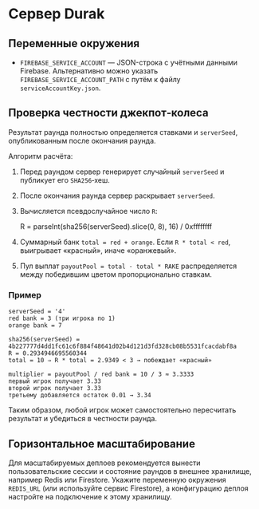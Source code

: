 # Сервер Durak

## Переменные окружения

- `FIREBASE_SERVICE_ACCOUNT` — JSON-строка с учётными данными Firebase. Альтернативно можно указать `FIREBASE_SERVICE_ACCOUNT_PATH` с путём к файлу `serviceAccountKey.json`.

## Проверка честности джекпот‑колеса

Результат раунда полностью определяется ставками и `serverSeed`, опубликованным после окончания раунда.

Алгоритм расчёта:

1. Перед раундом сервер генерирует случайный `serverSeed` и публикует его `SHA256`‑хеш.
2. После окончания раунда сервер раскрывает `serverSeed`.
3. Вычисляется псевдослучайное число `R`:

   R = parseInt(sha256(serverSeed).slice(0, 8), 16) / 0xffffffff

4. Суммарный банк `total = red + orange`. Если `R * total < red`, выигрывает «красный», иначе «оранжевый».
5. Пул выплат `payoutPool = total - total * RAKE` распределяется между победившим цветом пропорционально ставкам.

### Пример

    serverSeed = '4'
    red bank = 3 (три игрока по 1)
    orange bank = 7

    sha256(serverSeed) = 4b227777d4dd1fc61c6f884f48641d02b4d121d3fd328cb08b5531fcacdabf8a
    R = 0.2934946695560344
    total = 10 ⇒ R * total = 2.9349 < 3 → побеждает «красный»

    multiplier = payoutPool / red bank = 10 / 3 ≈ 3.3333
    первый игрок получает 3.33
    второй игрок получает 3.33
    третьему добавляется остаток 0.01 → 3.34

Таким образом, любой игрок может самостоятельно пересчитать результат и убедиться в честности раунда.

## Горизонтальное масштабирование

Для масштабируемых деплоев рекомендуется вынести пользовательские сессии и состояние раундов в внешнее хранилище, например Redis или Firestore. Укажите переменную окружения `REDIS_URL` (или используйте сервис Firestore), а конфигурацию деплоя настройте на подключение к этому хранилищу.
